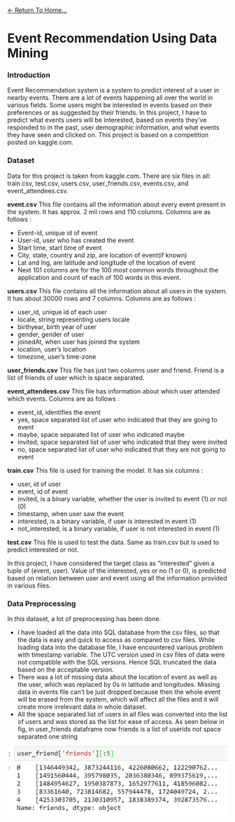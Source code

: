 [<- Return To Home...](./)

# Event Recommendation Using Data Mining

### [](#header-3)Introduction

Event Recommendation system is a system to predict interest of a user in nearby events. There are a lot of events happening all over the world in various fields. Some users might be interested in events based on their preferences or as suggested by their friends. In this project, I have to predict what events users will be interested, based on events they’ve responded to in the past, user demographic information, and what events they have seen and clicked on. This project is based on a competition posted on kaggle.com.

### [](#header-3)Dataset

Data for this project is taken from kaggle.com. There are six files in all: train.csv, test.csv, users.csv, user_friends.csv, events.csv, and event_attendees.csv.

**event.csv**
This file contains all the information about every event present in the system. It has approx. 2 mil rows and 110 columns. Columns are as follows :

* Event-id, unique id of event
* User-id, user who has created the event
* Start time, start time of event
* City, state, country and zip, are location of event(if known)
* Lat and lng, are latitude and longitude of the location of event
* Next 101 columns are for the 100 most common words throughout the application and count of each of 100 words in this event.

**users.csv**
This file contains all the information about all users in the system. It has about 30000 rows and 7 columns. Columns are as follows :

* user_id, unique id of each user
* locale, string representing users locale
* birthyear, birth year of user
* gender, gender of user
* joinedAt, when user has joined the system
* location, user’s location
* timezone, user’s time-zone

**user_friends.csv**
This file has just two columns user and friend. Friend is a list of friends of user which is space separated.

**event_attendees.csv**
This file has information about which user attended which events. Columns are as follows :

* event_id, identifies the event
* yes, space separated list of user who indicated that they are going to event
* maybe, space separated list of user who indicated maybe
* invited, space separated list of user who indicated that they were invited
* no, space separated list of user who indicated that they are not going to event

**train.csv** 
This file is used for training the model. It has six columns :

* user, id of user
* event, id of event
* invited, is a binary variable, whether the user is invited to event (1) or not (0)
* timestamp, when user saw the event
* interested, is a binary variable, if user is interested in event (1)
* not_interested, is a binary variable, if user is not interested in event (1)

**test.csv** 
This file is used to test the data. Same as train.csv but is used to predict interested or not.

In this project, I have considered the target class as “interested” given a tuple of (event, user). Value of the interested, yes or no (1 or 0), is predicted based on relation between user and event using all the information provided in various files.

### [](#header-5) Data Preprocessing

In this dataset, a lot of preprocessing has been done.

* I have loaded all the data into SQL database from the csv files, so that the data is easy and quick to access as compared to csv files. While loading data into the database file, I have encountered various problem with timestamp variable. The UTC version used in csv files of data were not compatible with the SQL versions. Hence SQL truncated the data based on the acceptable version.
* There was a lot of missing data about the location of event as well as the user, which was replaced by 0s in latitude and longitudes. Missing data in events file can’t be just dropped because then the whole event will be erased from the system, which will affect all the files and it will create more irrelevant data in whole dataset.
* All the space separated list of users in all files was converted into the list of users and was stored as the list for ease of access. As seen below in fig, in user_friends dataframe now friends is a list of userids not space separated one string


![](https://github.com/kashishkhare/kashishkhare.github.io/raw/master/Images/user_friend.png)
